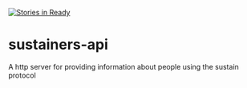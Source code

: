 [![Stories in Ready](https://badge.waffle.io/joshuavial/sustainers-api.png?label=ready&title=Ready)](https://waffle.io/joshuavial/sustainers-api)
# sustainers-api
A http server for providing information about people using the sustain protocol

